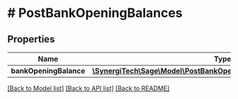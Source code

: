 # # PostBankOpeningBalances

## Properties

Name | Type | Description | Notes
------------ | ------------- | ------------- | -------------
**bankOpeningBalance** | [**\SynergiTech\Sage\Model\PostBankOpeningBalancesBankOpeningBalance**](PostBankOpeningBalancesBankOpeningBalance.md) |  |

[[Back to Model list]](../../README.md#models) [[Back to API list]](../../README.md#endpoints) [[Back to README]](../../README.md)
